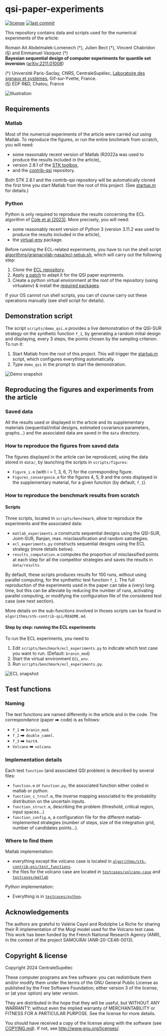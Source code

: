 # qsi-paper-experiments

[![license](https://img.shields.io/github/license/stk-kriging/qsi-paper-experiments)](COPYING)
[![last commit](https://img.shields.io/github/last-commit/stk-kriging/qsi-paper-experiments/main)](https://github.com/stk-kriging/qsi-paper-experiments/commits/main)

This repository contains data and scripts used for the numerical
experiments of the article:

Romain Ait Abdelmalek-Lomenech (†), Julien Bect  (†),
Vincent Chabridon (§) and Emmanuel Vazquez  (†)  
__Bayesian sequential design of computer experiments for quantile set
inversion__ ([arXiv:2211.01008](https://arxiv.org/abs/2211.01008))

(†) Université Paris-Saclay, CNRS, CentraleSupélec,
[Laboratoire des signaux et systèmes](https://l2s.centralesupelec.fr/),
Gif-sur-Yvette, France.  
(§) EDF R&D, Chatou, France

![Illustration](images/illustration-qsi.png)


## Requirements

### Matlab

Most of the numerical experiments of the article were carried out
using Matlab.  To reproduce the figures, or run the entire bnchmark
from scratch, you will need:

* some reasonably recent version of Matlab (R2022a was used to produce
  the results included in the article),
* version 2.8.1 of the [STK toolbox](https://github.com/stk-kriging/stk/),
* and the [contrib-qsi](https://github.com/stk-kriging/contrib-qsi)
  repository.

Both STK 2.8.1 and the contrib-qsi repository will be automatically
cloned the first time you start Matlab from the root of this project.
(See [startup.m](startup.m) for details.)

### Python

Python is only required to reproduce the results concerning the ECL
algorithm of [Cole et al (2023)](https://doi.org/10.1080/00224065.2022.2053795).
More precisely, you will need:

* some reasonably recent version of Python 3 (version 3.11.2 was
  used to produce the results included in the article),
* the [virtual-env](https://pypi.org/project/virtualenv/) package.

Before running the ECL-related experiments, you have to run the shell script
[algorithms/gramacylab-nasa/ecl-setup.sh](algorithms/gramacylab-nasa/ecl-setup.sh),	
which will carry out the following step:

1. Clone the [ECL repository](https://bitbucket.org/gramacylab/nasa).
2. Apply [a patch](algorithms/gramacylab-nasa/ecl.patch)
   to adapt it for the QSI paper expriments.
3. Create a python virtual environment at the root of the repository
   (using virtualenv) & install the
   [required packages](algorithms/gramacylab-nasa/requirements.txt).

If your OS cannot run shell scripts, you can of course carry out these
operations manually (see shell script for details).


## Demonstration script

The script `scripts/demo_qsi.m` provides a live demonstration of the
QSI-SUR strategy on the synthetic function `f_1`, by generating a
random initial design and displaying, every 3 steps, the points chosen
by the sampling criterion.  To run it:

1. Start Matlab from the root of this project.  This will trigger the
   [startup.m](startup.m) script, which configures everything automatically.
2. Type `demo_qsi` in the prompt to start the demonstration.

![Demo snapshot](images/demo-qsi-snapshot.png)


## Reproducing the figures and experiments from the article

### Saved data

All the results used or displayed in the article and its supplementary
materials (sequential/initial designs, estimated covariance
parameters, graphs...) and the associated data are saved in the `data`
directory.

### How to reproduce the figures from saved data

The figures displayed in the article can be reproduced, using the data
stored in `data/`, by launching the scripts in `scripts/figures`:
- `Figure_i.m` (with i = 1, 3, 6, 7) for the corresponding figure.
- `Figures_convergence.m` for the figures 4, 5, 9 and the ones
  displayed in the supplementary material, for a given function (by
  default, `f_1`).

### How to reproduce the benchmark results from scratch

#### Scripts

Three scripts, located in `scripts/benchmark`, allow to reproduce the
experiments and the associated data:
- `matlab_experiments.m` constructs sequential designs using the
  QSI-SUR, Joint-SUR, Ranjan, max. misclassification and random
  satrategies.
- `ecl_experiments.py` constructs sequential designs using the ECL
  strategy (more details below).
- `results_computation.m` computes the proportion of misclassified
  points at each step for all the competitor strategies and saves the
  results in `data/results`.

By default, these scripts produces results for 100 runs, without using
parallel computing, for the synthethic test function `f_1`. The full
reproduction of the experiments used in the paper can take a (very)
long time, but this can be alleviate by reducing the number of runs,
activating parallel computing, or modifying the configuration file of
the considered test case (see next section).

More details on the sub-functions involved in thoses scripts can be
found in `algorithms/stk-contrib-qsi/README.md`.

#### Step by step: running the ECL experiments

To run the ECL experiments, you need to

1. Edit `scripts/benchmark/ecl_experiments.py` to indicate which test
   case you want to run.  (Default: `branin_mod`)
2. Start the virtual environment `ECL_env`.
3. Run `scripts/benchmark/ecl_experiments.py`.

![ECL snapshot](images/ecl-snapshot.png)


## Test functions

### Naming

The test functions are named differently in the article and in the code.
The correspondance (paper ⮕ code) is as follows:
- `f_1` ⮕ `branin_mod`.
- `f_2` ⮕ `double_camel`.
- `f_3` ⮕ `hart4`.
- `Volcano` ⮕ `volcano`.

### Implementation details

Each test `function` (and associated QSI problem) is described by several files:
- `function.m` or `function.py`, the associated function either coded
  in matlab or python.
- `function_s_trnsf.m`, the inverse mapping associated to the
  probability distribution on the uncertain inputs.
- `function_struct.m`, describing the problem (threshold, critical
  region, input spaces...)
- `function_config.m`, a configuration file for the different
  matlab-implemented strategies (number of steps, size of the
  integration grid, number of candidates points...).

### Where to find them

Matlab implementation:
 * everything except the volcano case is located in
   [`algorithms/stk-contrib-qsi/test_functions`](https://github.com/stk-kriging/contrib-qsi/tree/main/test_functions).
 * the files for the volcano case are located in
   [`testcases/volcano-case`](testcases/volcano-case) and
   [`testcases/matlab`](testcases/matlab)

Python implementation:
 * Everything is in [`testcases/python`](testcases/python).


## Acknowledgements

The authors are grateful to Valérie Cayol and Rodolphe Le Riche for
sharing their R implementation of the Mogi model used for the Volcano
test case.  This work has been funded by the French National Research
Agency (ANR), in the context of the project SAMOURAI (ANR-20-CE46-0013).


## Copyright & license

Copyright 2024 CentraleSupélec

These computer programs are free software: you can redistribute them
and/or modify them under the terms of the GNU General Public License
as published by the Free Software Foundation, either version 3 of the
license, or (at your option) any later version.

They are distributed in the hope that they will be useful, but WITHOUT
ANY WARRANTY; without even the implied warranty of MERCHANTABILITY or
FITNESS FOR A PARTICULAR PURPOSE.  See the license for more details.

You should have received a copy of the license along with the software
(see [COPYING.md](./COPYING.md)).  If not, see <http://www.gnu.org/licenses/>.
